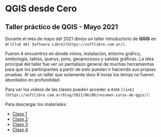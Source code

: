 # QGIS desde Cero
## Taller práctico de QGIS - Mayo 2021

Durante el mes de mayo del 2021 dimos un taller introductorio de **QGIS** en el `[Club del Software Libre](https://softlibre.com.ar/)`. 

Fueron 4 encuentros en donde vimos, instalación, entorno gráfico, simbología, tablas, querys, joins, geoprocesos y salidas gráficas. La idea principal del taller fue ver un pantallazo general de muchas herramientas para que los participantes a partir de esto puedan ir haciendo sus propias pruebas. Al ser un taller que solamente duro 8 horas los temas no fueron abordados en profundidad.

Para ver los videos de las clases pueden acceder a éste `[link](https://softlibre.com.ar/blog/2021/06/08/resumen-curso-de-qgis/)`:

Para descargar los materiales:
 - [Clase 1](https://cloud.disroot.org/s/8Bbpsio7rFKbHEQ)
 - [Clase 2](https://cloud.disroot.org/s/4Pc4bJkbtsEdWLm)
 - [Clase 3](https://cloud.disroot.org/s/7NZPNincSXDt6Ao)
 - [Clase 4](https://cloud.disroot.org/s/7NZPNincSXDt6Ao)
